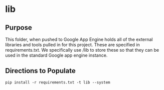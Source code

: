 # lib

## Purpose
This folder, when pushed to Google App Engine holds all of the external libraries and tools pulled in for this project. These are specified in requirements.txt. We specifically use /lib to store these so that they can be used in the standard Google app engine instance.

## Directions to Populate
```pip install -r requirements.txt -t lib --system```